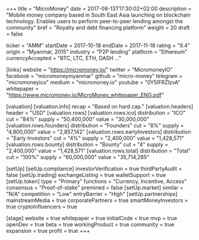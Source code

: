 +++
title = "MicroMoney"
date = 2017-08-13T17:30:02+02:00
description = "Mobile money company based in South East Asia launching on blockchain technology. Enables users to perform peer-to-peer lending amongst the community"
bref = "Royalty and debt financing platform"
weight = 20
draft = false

ticker = "AMM"
startDate = 2017-10-18
endDate = 2017-11-18
rating = "9.4"
origin = "Myanmar, 2015"
industry = "P2P lending"
platform = "Ethereum"
currencyAccepted = "BTC, LTC, ETH, DASH ..."

[links]
  website = "https://micromoney.io/"
  twitter = "MicromoneyIO"
  facebook = "micromoneymyanmar"
  github = "micro-money"
  telegram = "micromoneyico"
  medium = "micromoney.io"
  youtube = "0Y5IFRZlzvA"
  whitepaper = "https://www.micromoney.io/MicroMoney_whitepaper_ENG.pdf"

[valuation]
  [valuation.info]
    recap = "Based on hard cap."
  [valuation.headers]
    header = "USD"
  [valuation.rows]
    [valuation.rows.ico]
      distribution = "ICO"
      cut = "84%"
      supply = "50,400,000"
      value = "30,000,000"
    [valuation.rows.founders]
      distribution = "Founders"
      cut = "8%"
      supply = "4,800,000"
      value = "2,857,142"
    [valuation.rows.earlyInvestors]
      distribution = "Early Investors"
      cut = "4%"
      supply = "2,400,000"
      value = "1,428,571"
    [valuation.rows.bounty]
      distribution = "Bounty"
      cut = "4"
      supply = "2,400,000"
      value = "1,428,571"
    [valuation.rows.total]
      distribution = "Total"
      cut = "100%"
      supply = "60,000,000"
      value = "35,714,285"

[setUp]
  [setUp.compliance]
    investorVerification = true
    thirdPartyAudit = false
  [setUp.trading]
    exchangeListing = true
    walletSupport = true
  [setUp.token]
    type = "Primary"
    functions = "Currency, Incentive, Access"
    consensus = "Proof-of-stake"
    premined = false
  [setUp.market]
    similar = "N/A"
    competition = "Low"
    entryBarrier = "High"
  [setUp.partnerships]
    mainstreamMedia = true
    corporatePartners = true
    smartMoneyInvestors = true
    cryptoInfluencers = true

[stage]
  website = true
  whitepaper = true
  initialCode = true
  mvp = true
  openDev = true
  beta = true
  workingProduct = true
  community = true
  expansion = true
  profit = true
+++
